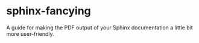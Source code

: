 # sphinx-fancying
A guide for making the PDF output of your Sphinx documentation a little bit more user-friendly.
